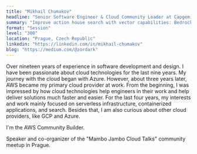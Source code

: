 ```yaml
---
title: "Mikhail Chumakov"
headline: "Senior Software Engineer & Cloud Community Leader at Capgemini | AWS Community Builder"
summary: "Improve action house search with vector capabilities: Bedrock or SageMaker Serverless inference."
format: "Session"
level: "300"
location: "Prague, Czech Republic"
linkedin: "https://linkedin.com/in/mikhail-chumakov"
blog: "https://medium.com/@zordark"
---
```


Over nineteen years of experience in software development and design.
I have been passionate about cloud technologies for the last nine years.
My journey with the cloud began with Azure. However, about three years later, AWS became my primary cloud provider at work. 
From the beginning, I was impressed by how cloud technologies help engineers in their work and help deliver solutions much faster and easier. 
For the last four years, my interests and work mainly focused on serverless infrastructure, containerized applications, and search. 
Besides that, I am also curious about other cloud providers, like GCP and Azure.

I'm the AWS Community Builder.

Speaker and co-organizer of the "Mambo Jambo Cloud Talks" community meetup in Prague.